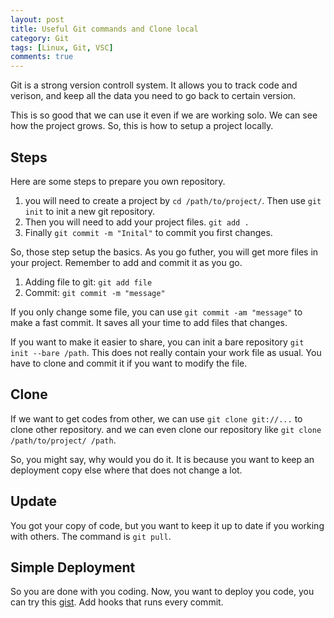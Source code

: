 ```yaml
---
layout: post
title: Useful Git commands and Clone local
category: Git
tags: [Linux, Git, VSC]
comments: true
---
```

Git is a strong version controll system. It allows you to track code and verison, and keep all the data you need to go back to certain version.

This is so good that we can use it even if we are working solo. We can see how the project grows. So, this is how to setup a project locally.

## Steps
Here are some steps to prepare you own repository.

1. you will need to create a project by `cd /path/to/project/`. Then use `git init` to init a new git repository.
2. Then you will need to add your project files. `git add .`
3. Finally `git commit -m "Inital"` to commit you first changes.

So, those step setup the basics. As you go futher, you will get more files in your project. Remember to add and commit it as you go.

1. Adding file to git: `git add file`
2. Commit: `git commit -m "message"`

If you only change some file, you can use `git commit -am "message"` to make a fast commit. It saves all your time to add files that changes.

If you want to make it easier to share, you can init a bare repository `git init --bare /path`. This does not really contain your work file as usual. You have to clone and commit it if you want to modify the file.

## Clone
If we want to get codes from other, we can use `git clone git://...` to clone other repository. and we can even clone our repository like `git clone /path/to/project/ /path`. 

So, you might say, why would you do it. It is because you want to keep an deployment copy else where that does not change a lot.

## Update
You got your copy of code, but you want to keep it up to date if you working with others. The command is `git pull`.

## Simple Deployment
So you are done with you coding. Now, you want to deploy you code, you can try this [gist](https://gist.github.com/noelboss/3fe13927025b89757f8fb12e9066f2fa). Add hooks that runs every commit.